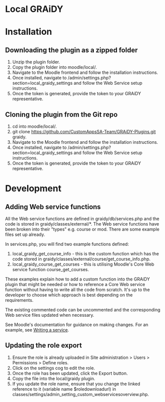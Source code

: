# Local GRAiDY

# Installation

## Downloading the plugin as a zipped folder
1. Unzip the plugin folder.
2. Copy the plugin folder into moodle/local/.
3. Navigate to the Moodle frontend and follow the installation instructions.
4. Once installed, navigate to /admin/settings.php?section=local_graidy_settings and follow the Web Service setup instructions.
5. Once the token is generated, provide the token to your GRAiDY representative.

## Cloning the plugin from the Git repo
1. cd into moodle/local/.
2. git clone https://github.com/CustomAppsSA-Team/GRAiDY-Plugins.git graidy.
3. Navigate to the Moodle frontend and follow the installation instructions.
4. Once installed, navigate to /admin/settings.php?section=local_graidy_settings and follow the Web Service setup instructions.
5. Once the token is generated, provide the token to your GRAiDY representative.

# Development

## Adding Web service functions

All the Web service functions are defined in graidy/db/services.php and the code is stored in graidy/classes/external/*.
The Web service functions have been broken into their "types" e.g. course or mod. There are some example files set up already.

In services.php, you will find two example functions defined:
1. local_graidy_get_course_info - this is the custom function which has the code stored in graidy/classes/external/course/get_course_info.php.
2. local_graidy_course_get_courses - this is utilising Moodle's Core Web service function course_get_courses.

These examples explain how to add a custom function into the GRAiDY plugin that might be needed or how to reference a Core Web service function without having to write all the code from scratch. It's up to the developer to choose which approach is best depending on the requirements.

The existing commented code can be uncommented and the corresponding Web service files updated when necessary.

See Moodle's documentation for guidance on making changes. For an example, see [Writing a service](https://moodledev.io/docs/4.1/apis/subsystems/external/writing-a-service).

## Updating the role export
1. Ensure the role is already uploaded in Site administration > Users > Permissions > Define roles.
2. Click on the settings cog to edit the role.
3. Once the role has been updated, click the Export button.
4. Copy the file into the local/graidy plugin.
5. If you update the role name, ensure that you change the linked reference to it (variable name $roledownloadurl) in classes/settings/admin_setting_custom_webservicesoverview.php.
